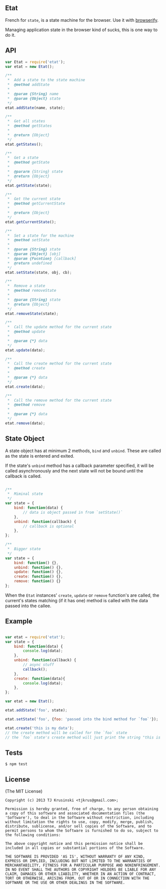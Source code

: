 ## Etat

French for `state`, is a state machine for the browser. Use it with [browserify](http://github.com/substack/browserify).

Managing application state in the browser kind of sucks, this is one way to do it.

## API

````javascript
var Etat = require('etat');
var etat = new Etat();

/**
 *  Add a state to the state machine
 *  @method addState
 *
 *  @param {String} name
 *  @param {Object} state
 */
etat.addState(name, state);

/**
 *  Get all states
 *  @method getStates
 *
 *  @return {Object}
 */
etat.getStates();

/**
 *  Get a state
 *  @method getState
 *
 *  @pararm {String} state
 *  @return {Object}
 */
etat.getState(state);

/**
 *  Get the current state
 *  @method getCurrentState
 *
 *  @return {Object}
 */
etat.getCurrentState();

/**
 *  Set a state for the machine
 *  @method setState
 *
 *  @param {String} state
 *  @param {Object} [obj]
 *  @param {Fucntion} [callback]
 *  @return undefined
 */
etat.setState(state, obj, cb);

/**
 *  Remove a state
 *  @method removeState
 *
 *  @param {String} state
 *  @return {Object}
 */
etat.removeState(state);

/**
 *  Call the update method for the current state 
 *  @method update
 *
 *  @param {*} data
 */
etat.update(data);

/**
 *  Call the create method for the current state 
 *  @method create
 *
 *  @param {*} data
 */
etat.create(data);

/**
 *  Call the remove method for the current state 
 *  @method remove
 *
 *  @param {*} data
 */
etat.remove(data);

````

## State Object

A state object has at minimum 2 methods, `bind` and `unbind`. These are called as the state is entered and exited.

If the state's `unbind` method has a callback parameter specified, it will be called asynchronously and the next state will not be bound until the callback is called.

````javascript

/**
 *	Miminal state
 */
var state = {
	bind: function(data) {
		// data is object passed in from `setState()`
	},
	unbind: function(callback) {
		// callback is optional
	},
};

/**
 *	Bigger state
 */
var state = {
	bind: function() {},
	unbind: function() {},
	update: function() {},
	create: function() {},
	remove: function() {}
};
````

When the `Etat` instances' `create`, `update` or `remove` function's are called, the current's states matching (if it has one) method is called with the data passed into the callee.

## Example

````javascript

var etat = require('etat');
var state = {
	bind: function(data) {
		console.log(data);
	},
	unbind: function(callback) {
		// async stuff
		callback();
	},
	create: function(data){
		console.log(data);
	},
};

var etat = new Etat();

etat.addState('foo', state);

etat.setState('foo', {foo: 'passed into the bind method for `foo`'});

etat.create('this is my data');
// the create method will be called for the `foo` state
// the `foo` state's create method will just print the string "this is my data"
````

## Tests

`$ npm test`

## License

(The MIT License)

````
Copyright (c) 2013 TJ Krusinski <tjkrus@gmail.com>;

Permission is hereby granted, free of charge, to any person obtaining
a copy of this software and associated documentation files (the
'Software'), to deal in the Software without restriction, including
without limitation the rights to use, copy, modify, merge, publish,
distribute, sublicense, and/or sell copies of the Software, and to
permit persons to whom the Software is furnished to do so, subject to
the following conditions:

The above copyright notice and this permission notice shall be
included in all copies or substantial portions of the Software.

THE SOFTWARE IS PROVIDED 'AS IS', WITHOUT WARRANTY OF ANY KIND,
EXPRESS OR IMPLIED, INCLUDING BUT NOT LIMITED TO THE WARRANTIES OF
MERCHANTABILITY, FITNESS FOR A PARTICULAR PURPOSE AND NONINFRINGEMENT.
IN NO EVENT SHALL THE AUTHORS OR COPYRIGHT HOLDERS BE LIABLE FOR ANY
CLAIM, DAMAGES OR OTHER LIABILITY, WHETHER IN AN ACTION OF CONTRACT,
TORT OR OTHERWISE, ARISING FROM, OUT OF OR IN CONNECTION WITH THE
SOFTWARE OR THE USE OR OTHER DEALINGS IN THE SOFTWARE.
````
